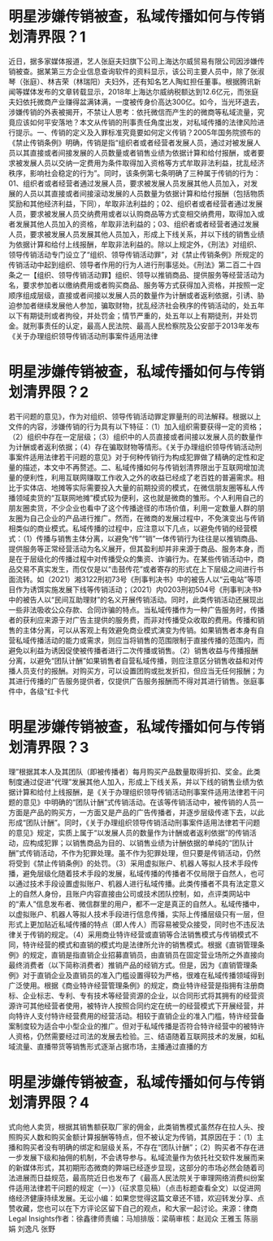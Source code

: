 # 明星涉嫌传销被查，私域传播如何与传销划清界限？1

近日，据多家媒体报道，艺人张庭夫妇旗下公司上海达尔威贸易有限公司因涉嫌传销被查。据某第三方企业信息查询软件的资料显示，该公司主要人员中，除了张淑琴（张庭）、林吉荣（林瑞阳）夫妇外，还有知名艺人陶虹担任董事。根据腾讯新闻等媒体发布的文章转载显示，2018年上海达尔威纳税额达到12.6亿元，而张庭夫妇依托微商产业赚得盆满钵满，一度被传身价高达300亿。如今，当光环退去，涉嫌传销的外表被揭开，不禁让人思考：依托微信而产生的的微商等私域流量，究竟应该如何平安落地？本文从传销的刑事责任角度出发，对私域传播的法律风险进行提示。一、传销的定义及入罪标准究竟要如何定义传销？2005年国务院颁布的《禁止传销条例》明确，传销是指“组织者或者经营者发展人员，通过对被发展人员以其直接或者间接发展的人员数量或者销售业绩为依据计算和给付报酬，或者要求被发展人员以交纳一定费用为条件取得加入资格等方式牟取非法利益，扰乱经济秩序，影响社会稳定的行为”。同时，该条例第七条明确了三种属于传销的行为：01、组织者或者经营者通过发展人员，要求被发展人员发展其他人员加入，对发展的人员以其直接或者间接滚动发展的人员数量为依据计算和给付报酬（包括物质奖励和其他经济利益，下同），牟取非法利益的；02、组织者或者经营者通过发展人员，要求被发展人员交纳费用或者以认购商品等方式变相交纳费用，取得加入或者发展其他人员加入的资格，牟取非法利益的；03、组织者或者经营者通过发展人员，要求被发展人员发展其他人员加入，形成上下线关系，并以下线的销售业绩为依据计算和给付上线报酬，牟取非法利益的。除以上规定外，《刑法》对组织、领导传销活动专门设立了“组织、领导传销活动罪”，对《禁止传销条例》所规定的传销活动中起到组织、领导者作用的行为人进行刑事惩处。《刑法》第二百二十四条之一【组织、领导传销活动罪】组织、领导以推销商品、提供服务等经营活动为名，要求参加者以缴纳费用或者购买商品、服务等方式获得加入资格，并按照一定顺序组成层级，直接或者间接以发展人员的数量作为计酬或者返利依据，引诱、胁迫参加者继续发展他人参加，骗取财物，扰乱经济社会秩序的传销活动的，处五年以下有期徒刑或者拘役，并处罚金；情节严重的，处五年以上有期徒刑，并处罚金。就刑事责任的认定，最高人民法院、最高人民检察院及公安部于2013年发布《关于办理组织领导传销活动刑事案件适用法律

# 明星涉嫌传销被查，私域传播如何与传销划清界限？2

若干问题的意见》，作为对组织、领导传销活动罪定罪量刑的司法解释。根据以上文件的内容，涉嫌传销的行为具有以下特征：（1）加入组织需要获得一定的资格；（2）组织中存在一定层级；（3）组织中的人员直接或者间接以发展人员的数量作为计酬或者返利依据；（4）存在骗取财物等情形。《关于办理组织领导传销活动刑事案件适用法律若干问题的意见》对于何种传销行为构成犯罪做了精确的定性和定量的描述，本文中不再赘述。二、私域传播如何与传销划清界限出于互联网增加流量的便利性，利用互联网赚取工作收入之外的收益已经成了老百姓的普遍需求。相比于实体店、地摊等实际需要投入大量的前期投资的模式，在微信朋友圈等私人传播领域卖货的“互联网地摊”模式较为便利，这也就是微商的雏形。个人利用自己的朋友圈卖货，不少企业也看中了这个传播途径的市场价值，利用一定数量人群的朋友圈为自己企业的产品进行推广。然而，在微商的发展过程中，不免演变出与传销相类似的商业模式。私域传播的过程中，应注意以下几点，以避免传销的经营模式：（1）传播与销售主体分离，以避免“传”“销”一体传销行为往往是以推销商品、提供服务等正常经营活动为名义展开，但其盈利却并非来源于商品、服务本身，而是在于层级化的传播过程中对传播受众的集资、诈骗行为。在某些传销活动中，商品交易不真实发生，而仅仅是以“击鼓传花”或者寄存的形式在上下层级之间进行书面流转。如（2021）湘3122刑初73号《刑事判决书》中的被告人以“云电站”等项目作为诱饵实施发展下线等传销活动；（2021）内0203刑初504号《刑事判决书》中的被告人以“民间互助理财”的名义开展传销活动。同时，此类传销活动还展现出一些非法吸收公众存款、合同诈骗的特点。当私域传播作为一种广告服务时，传播者的获利应来源于对广告主提供的服务费，而非对传播受众收取的费用。传播和销售的主体分离，可以从客观上有效避免商业模式演变为传销。如果销售者本身有自营私域传播活动的能力或需求，则应当将销售的范围限制于直接传播的范围内，而避免以利益为诱因促使被传播者进行二次传播或销售。（2）销售收益与传播报酬分离，以避免“团队计酬”如果销售者自营私域传播，则应注意区分销售收益和对传播人员支付的报酬。对购买方，可以设置团购或批发折扣，但应当无任何报酬；为其进行传播的广告服务提供者，仅提供广告服务报酬而不得对其进行销售。张庭事件中，各级“红卡代

# 明星涉嫌传销被查，私域传播如何与传销划清界限？3

理”根据其本人及其团队（即被传播者）每月购买产品数量取得折扣、奖金。此类制度通过促进“代理”发展其他人加入，形成上下线关系，并以下线的销售业绩为依据计算和给付上线报酬，是《关于办理组织领导传销活动刑事案件适用法律若干问题的意见》中明确的“团队计酬”式传销活动。在该等传销活动中，被传销的人员一方面是产品的购买方，一方面又是产品的广告传播者，并逐步层级传递下去，以此形成“团队计酬”。同时，《关于办理组织领导传销活动刑事案件适用法律若干问题的意见》规定，实质上属于“以发展人员的数量作为计酬或者返利依据”的传销活动，应构成犯罪；以销售商品为目的、以销售业绩为计酬依据的单纯的“团队计酬”式传销活动，不作为犯罪处理。虽不作为犯罪处理，但只要是传销活动，仍然将受到《禁止传销条例》的处罚。（3）采用虚拟账户、机器人等拟人技术手段传播，避免层级化随着技术手段的发展，私域传播的传播者不仅局限于自然人，也可以通过技术手段设置虚拟账户、机器人进行私域传播。此类传播者不具有法定意义上的自然人身份，且账户内容直接由公司或技术团队控制，如，点评类网站中的“素人”信息发布者、微信群里的用户，都不一定是真正的自然人。私域传播中，以虚拟账户、机器人等拟人技术手段进行信息传播，实际上传播层级只有一层，但形式上更加贴近私域传播的特点（即人传人）而容易被受众接受，同时也不违反法律关于传销的规定。（4）采用商业特许经营或直销等合法销售模式与传销模式不同，特许经营的模式和直销的模式均是法律所允许的销售模式。根据《直销管理条例》的规定，直销是指直销企业招募直销员，由直销员在固定营业场所之外直接向最终消费者（以下简称消费者）推销产品的经销方式。但是，因为《直销管理条例》对于直销企业及直销员的准入门槛设置得较为严格，很难在私域传播领域得到广泛使用。根据《商业特许经营管理条例》的规定，商业特许经营是指拥有注册商标、企业标志、专利、专有技术等经营资源的企业，以合同形式将其拥有的经营资源许可其他经营者使用，被特许人按照合同约定在统一的经营模式下开展经营，并向特许人支付特许经营费用的经营活动。相较于直销企业的准入门槛，特许经营备案制度较为适合中小型企业的推广。但对于私域传播是否符合特许经营中的被特许人资格，仍然需要经过司法的发展去检验。三、结语随着互联网技术的发展，如私域流量、直播带货等销售形式逐渐占据市场，主播通过直播的方

# 明星涉嫌传销被查，私域传播如何与传销划清界限？4

式向他人卖货，根据其销售额获取厂家的佣金，此类销售模式虽然存在拉人头、按照购买人数和购买金额计算报酬等特点，但不被认定为传销，其原因在于：（1）主播和购买者没有明确的绑定和层级关系，不存在“团队计酬”；（2）购买者不存在进一步发展下级和抽佣的机制，不会诱导参与。私域流量作为依托社交软件发展而来的新媒体形式，其初期形态微商的弊端已经逐步显现，这部分的市场必然会随着司法进展而日益规范，最高院近日也发布了《最高人民法院关于审理网络消费纠纷案件适用法律若干问题的规定（一）》（征求意见稿）（点击标题查看全文）以促进网络经济健康持续发展。无讼小编：如果您觉得这篇文章还不错，欢迎转发分享、点赞收藏，您也可以在下方评论区留下自己的观点，和大家一起讨论。来源：律商 Legal Insights作者：徐鑫律师责编：马旭排版：梁萌审核：赵润众 王雅玉 陈丽娟 刘逸凡 张野

